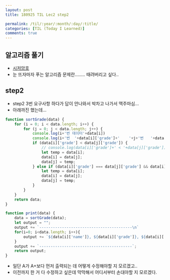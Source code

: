 ```yaml
---
layout: post
title: 180925 TIL Lec2 step2

permalink: /til/:year/:month/:day/:title/
categories: [TIL (Today I Learned)]
comments: true
---
```

## 알고리즘 풀기
- [시저암호](https://gist.github.com/developersoom/70894f94a6e711a8ed11f9794a4dcf8b)
- 눈 뜨자마자 푸는 알고리즘 문제란........ 때려버리고 싶다.. 

## step2
- step2 3번 요구사항 하다가 답이 안나와서 박차고 나가서 맥주마심...
- 아래까진 했는데...

```javascript
function sortGrade(data) {
    for (i = 0; i < data.length; i++) {
        for (j = 0; j < data.length; j++) {
            console.log(i+'번 데이터'+data[i])
            console.log(i+'번  '+data[i]['grade']+'    '+j+'번   '+data[j]['grade'])
            if (data[i]['grade'] < data[j]['grade']) {
                // console.log(data[i]['grade']+' < '+data[j]['grade'])
                let temp = data[i];
                data[i] = data[j];
                data[j] = temp;
            } else if (data[i]['grade'] === data[j]['grade'] && data[i]['credit'] > data[j]['credit']) {
                let temp = data[i];
                data[i] = data[j];
                data[j] = temp;
            }
        }
    }
    return data;
}

function print(data) {
    data = sortGrade(data);
    let output = "";
    output += `-----------------------------------------\n`
    for(i=0; i<data.length; i++){
        output += `${data[i]['name']}, ${data[i]['grade']}, ${data[i]['credit']}학점\n`
    }
    output += `-----------------------------------------`;
    return output;
}
```

- 일단 A가 A+보다 먼저 출력되는 데 어떻게 수정해야할 지 모르겠고..
- 이전까지 한 거 다 수정하고 싶은데 막막해서 어디서부터 손대야할 지 모르겠다.

